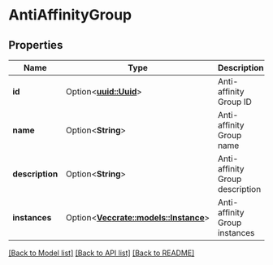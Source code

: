 # AntiAffinityGroup

## Properties

Name | Type | Description | Notes
------------ | ------------- | ------------- | -------------
**id** | Option<[**uuid::Uuid**](uuid::Uuid.md)> | Anti-affinity Group ID | [optional][readonly]
**name** | Option<**String**> | Anti-affinity Group name | [optional]
**description** | Option<**String**> | Anti-affinity Group description | [optional]
**instances** | Option<[**Vec<crate::models::Instance>**](instance.md)> | Anti-affinity Group instances | [optional][readonly]

[[Back to Model list]](../README.md#documentation-for-models) [[Back to API list]](../README.md#documentation-for-api-endpoints) [[Back to README]](../README.md)


